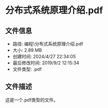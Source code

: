 ﻿# 分布式系统原理介绍.pdf

## 文件信息
- 路径: 编程\分布式系统原理介绍.pdf
- 大小: 2.89 MB
- 创建时间: 2024/4/27 22:34:05
- 最后修改时间: 2019/9/2 12:15:34
- 文件类型: .pdf

## 文件描述
这是一个.pdf类型的文件。

